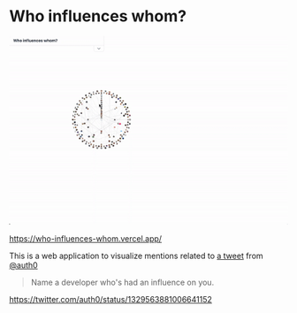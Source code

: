 # Who influences whom?

![demo](https://github.com/en30/who-influences-whom/blob/media/demo.gif)

https://who-influences-whom.vercel.app/

This is a web application to visualize mentions related to [a tweet](https://twitter.com/auth0/status/1329563881006641152) from [@auth0](https://twitter.com/auth0)

> Name a developer who's had an influence on you.

https://twitter.com/auth0/status/1329563881006641152

